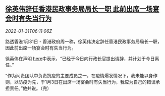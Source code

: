 <!--1643610662000-->
[徐英伟辞任香港民政事务局局长一职 此前出席一场宴会时有失当行为](https://cn.reuters.com/article/hk-tsui-ying-wai-resign-0131-idCNKBS2K50A2)
------

<div><i>2022-01-31T06:11:06Z</i></div><p>路透香港1月31日 - 香港政府周一称，徐英伟决定辞任香港民政事务局局长一职，因此前出席一场宴会时有失当行为。</p><p>徐英伟在声明 <a href="https://www.info.gov.hk/gia/general/202201/31/P2022013100344.htm">here</a>中表示，“已经于今日向行政长官提出请辞，并计划于今日离任。”</p><p>“作为问责团队中负责抗疫的主要成员之一，在疫情爆发情况下，我未能以身作则，以防疫为先，于1月3日在出席一场宴会时有失当行为，我应为自己的错误承担责任。”他并说。（完）</p>
